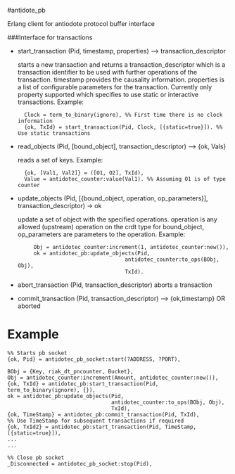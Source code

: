 #antidote_pb

Erlang client for antiodote protocol buffer interface

###Interface for transactions
     
* start\_transaction (Pid, timestamp, properties) --> transaction\_descriptor
  
  starts a new transaction and returns a transaction_descriptor which is a transaction identifier to be used with further operations of the transaction. timestamp provides the causality information. properties is a list of configurable parameters for the transaction. Currently only property supported which specifies to use static or interactive transactions.
Example:

        Clock = term_to_binary(ignore), %% First time there is no clock information
        {ok, TxId} = start_transaction(Pid, Clock, [{static=true}]). %% Use static transactions

* read\_objects (Pid, [bound\_object], transaction\_descriptor) --> {ok, Vals}

  reads a set of keys.
  Example:

        {ok, [Val1, Val2]} = ([O1, O2], TxId),
        Value = antidotec_counter:value(Val1). %% Assuming O1 is of type counter

* update\_objects (Pid, [{bound\_object, operation, op_parameters}], transaction\_descriptor) -> ok

  update a set of object with the specified operations. operation is any allowed (upstream) operation on the crdt type for bound\_object, op\_parameters are parameters to the operation. 
  Example: 

           Obj = antidotec_counter:increment(1, antidotec_counter:new()),
           ok = antidotec_pb:update_objects(Pid,
                                        antidotec_counter:to_ops(BObj, Obj),
                                        TxId).

* abort\_transaction (Pid, transaction_descriptor)
  aborts a transaction

* commit\_transaction (Pid, transaction_descriptor) --> {ok,timestamp} OR aborted


Example
======
    
    %% Starts pb socket
    {ok, Pid} = antidotec_pb_socket:start(?ADDRESS, ?PORT),

    BObj = {Key, riak_dt_pncounter, Bucket},
    Obj = antidotec_counter:increment(Amount, antidotec_counter:new()),
    {ok, TxId} = antidotec_pb:start_transaction(Pid, term_to_binary(ignore), {}),
    ok = antidotec_pb:update_objects(Pid,
                                     antidotec_counter:to_ops(BObj, Obj),
                                     TxId),
    {ok, TimeStamp} = antidotec_pb:commit_transaction(Pid, TxId),
    %% Use TimeStamp for subsequent transactions if required
    {ok, TxId2} = antidotec_pb:start_transaction(Pid, TimeStamp, [{static=true}]),
    ...
    ...

    %% Close pb socket
    _Disconnected = antidotec_pb_socket:stop(Pid),
